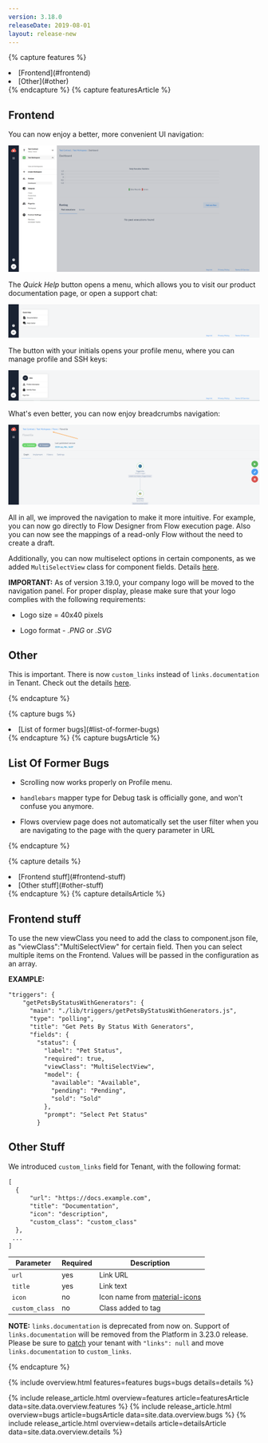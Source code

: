 ```yaml
---
version: 3.18.0
releaseDate: 2019-08-01
layout: release-new
---
```


<!-- ------------------------------------------------------------ -->
<!-- Features Overview -->
<!-- ------------------------------------------------------------ -->
{% capture features %}
<li class="overview__go" markdown="1">
[Frontend](#frontend)
</li>
<li class="overview__go" markdown="1">
[Other](#other)
</li>
{% endcapture %}
<!-- ------------------------------------------------------------ -->
<!-- Features Article -->
<!-- ------------------------------------------------------------ -->
{% capture featuresArticle %}
<div id="features" class="article__content" markdown="1">

## Frontend
You can now enjoy a better, more convenient UI navigation:

![](/assets/img/RN/318/Screenshot_1.png)

The *Quick Help* button opens a menu, which allows you to visit our product documentation page, or open a support chat:

![](/assets/img/RN/318/Screenshot_2.png)

The button with your initials opens your profile menu, where you can manage profile and SSH keys:

![](/assets/img/RN/318/Screenshot_3.png)

What's even better, you can now enjoy breadcrumbs navigation:

![](/assets/img/RN/318/Screenshot_4.png)

All in all, we improved the navigation to make it more intuitive. For example, you can now go directly to Flow Designer from Flow execution page. Also you can now see the mappings of a read-only Flow without the need to create a draft.  

Additionally, you can now multiselect options in certain components, as we added `MultiSelectView` class for component fields. Details [here](#frontend-stuff).

**IMPORTANT:** As of version 3.19.0, your company logo will be moved to the navigation panel. For proper display, please make sure that your logo complies with the following requirements:

- Logo size = 40x40 pixels

- Logo format - *.PNG* or *.SVG*

## Other

This is important. There is now `custom_links` instead of `links.documentation` in Tenant. Check out the details [here](#other-stuff).
</div>
{% endcapture %}

<!-- ------------------------------------------------------------ -->
<!-- Bugs Overview -->
<!-- ------------------------------------------------------------ -->
{% capture bugs %}
<li class="overview__go" markdown="1">
  [List of former bugs](#list-of-former-bugs)
</li>
{% endcapture %}
<!-- ------------------------------------------------------------ -->
<!-- Bugs Article -->
<!-- ------------------------------------------------------------ -->
{% capture bugsArticle %}
<div id="bugs" class="article__content" markdown="1">

## List Of Former Bugs

- Scrolling now works properly on Profile menu.

- `handlebars` mapper type for Debug task is officially gone, and won't confuse you anymore.

- Flows overview page does not automatically set the user filter when you are navigating to the page with the query parameter in URL
</div>
{% endcapture %}

<!-- ------------------------------------------------------------ -->
<!-- Details Overview -->
<!-- ------------------------------------------------------------ -->
{% capture details %}
<li class="overview__go" markdown="1">
  [Frontend stuff](#frontend-stuff)
</li>
<li class="overview__go" markdown="1">
  [Other stuff](#other-stuff)
</li>
{% endcapture %}
<!-- ------------------------------------------------------------ -->
<!-- Details Article -->
<!-- ------------------------------------------------------------ -->
{% capture detailsArticle %}
<div id="details" class="article__content" markdown="1">

## Frontend stuff

To use the new viewClass you need to add the class to component.json file, as "viewClass":"MultiSelectView" for certain field. Then you can select multiple items on the Frontend. Values will be passed in the configuration as an array.

**EXAMPLE:**
```
"triggers": {
    "getPetsByStatusWithGenerators": {
      "main": "./lib/triggers/getPetsByStatusWithGenerators.js",
      "type": "polling",
      "title": "Get Pets By Status With Generators",
      "fields": {
        "status": {
          "label": "Pet Status",
          "required": true,
          "viewClass": "MultiSelectView",
          "model": {
            "available": "Available",
            "pending": "Pending",
            "sold": "Sold"
          },
          "prompt": "Select Pet Status"
        }
```

## Other Stuff

We introduced `custom_links` field for Tenant, with the following format:

```
[
  {
      "url": "https://docs.example.com",
      "title": "Documentation",
      "icon": "description",
      "custom_class": "custom_class"
  },
 ...
]
```

| **Parameter**                    | **Required** | **Description**                                   |
|----------------------------------|--------------|---------------------------------------------------|
| `url`                             | yes          | Link URL |
| `title`                  | yes          | Link text                       |
| `icon`   | no          | Icon name from [material-icons](https://material.io/tools/icons/?style=baseline)                               |
| `custom_class`   | no          | Class added to <a> tag                              |

**NOTE:** `links.documentation` is deprecated from now on. Support of `links.documentation` will be removed from the Platform in 3.23.0 release. Please be sure to [patch]({{apiBaseUri}}/docs/v2/#update-a-tenant) your tenant with `"links": null` and move `links.documentation` to `custom_links`.
</div>
{% endcapture %}

<!-- ------------------------------------------------------------ -->
<!-- Include Release Overview -->
<!-- ------------------------------------------------------------ -->
{% include overview.html features=features bugs=bugs details=details %}

<!-- ------------------------------------------------------------ -->
<!-- Include Features Article -->
<!-- ------------------------------------------------------------ -->
{% include release_article.html overview=features article=featuresArticle data=site.data.overview.features %}
{% include release_article.html overview=bugs article=bugsArticle data=site.data.overview.bugs %}
{% include release_article.html overview=details article=detailsArticle data=site.data.overview.details %}
